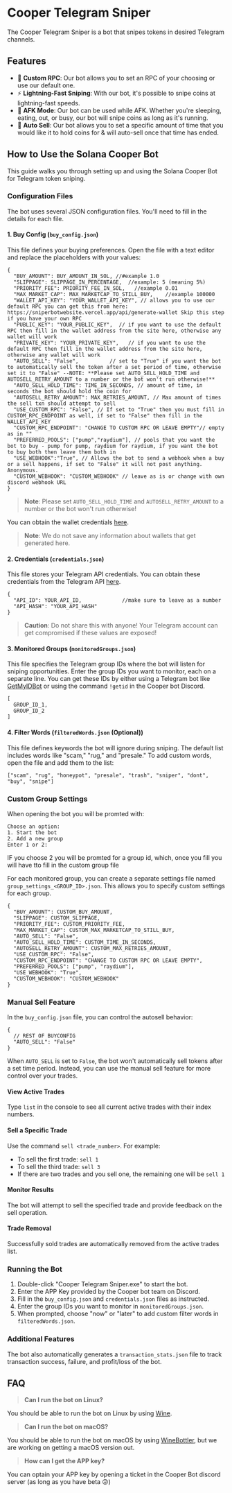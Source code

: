 
# Cooper Telegram Sniper

The Cooper Telegram Sniper is a bot that snipes tokens in desired Telegram channels.

## Features

- 📡 **Custom RPC**: Our bot allows you to set an RPC of your choosing or use our default one.
- ⚡ **Lightning-Fast Sniping**: With our bot, it's possible to snipe coins at lightning-fast speeds.
- 📴 **AFK Mode**: Our bot can be used while AFK. Whether you're sleeping, eating, out, or busy, our bot will snipe coins as long as it's running.
- 💸 **Auto Sell**: Our bot allows you to set a specific amount of time that you would like it to hold coins for & will auto-sell once that time has ended.

## How to Use the Solana Cooper Bot

This guide walks you through setting up and using the Solana Cooper Bot for Telegram token sniping.

### Configuration Files

The bot uses several JSON configuration files. You'll need to fill in the details for each file.

#### 1. Buy Config (`buy_config.json`)

This file defines your buying preferences. Open the file with a text editor and replace the placeholders with your values:

```
{
  "BUY_AMOUNT": BUY_AMOUNT_IN_SOL, //#example 1.0
  "SLIPPAGE": SLIPPAGE_IN_PERCENTAGE,  //example: 5 (meaning 5%)
  "PRIORITY_FEE": PRIORITY_FEE_IN_SOL,   //example 0.01
  "MAX_MARKET_CAP": MAX_MARKETCAP_TO_STILL_BUY,    //example 100000
  "WALLET_API_KEY": "YOUR_WALLET_API_KEY", // allows you to use our default RPC you can get this from here: https://sniperbotwebsite.vercel.app/api/generate-wallet Skip this step if you have your own RPC 
  "PUBLIC_KEY": "YOUR_PUBLIC_KEY",  // if you want to use the default RPC then fill in the wallet address from the site here, otherwise any wallet will work
  "PRIVATE_KEY": "YOUR_PRIVATE_KEY",   // if you want to use the default RPC then fill in the wallet address from the site here, otherwise any wallet will work
  "AUTO_SELL": "False",          // set to "True" if you want the bot to automatically sell the token after a set period of time, otherwise set it to "False" --NOTE: **Please set AUTO_SELL_HOLD_TIME and AUTOSELL_RETRY_AMOUNT to a number or the bot won't run otherwise!**
  "AUTO_SELL_HOLD_TIME": TIME_IN_SECONDS, // amount of time, in seconds the bot should hold the coin for 
  "AUTOSELL_RETRY_AMOUNT": MAX_RETRIES_AMOUNT, // Max amount of times the sell txn should attempt to sell 
  "USE_CUSTOM_RPC": "False", // If set to "True" then you must fill in CUSTOM_RPC_ENDPOINT as well, if set to "False" then fill in the WALLET_API_KEY
  "CUSTOM_RPC_ENDPOINT": "CHANGE TO CUSTOM RPC OR LEAVE EMPTY"// empty as in ""
  "PREFERRED_POOLS": ["pump","raydium"], // pools that you want the bot to buy - pump for pump, raydium for raydium, if you want the bot to buy both then leave them both in
  "USE_WEBHOOK":"True", // Allows the bot to send a webhook when a buy or a sell happens, if set to "False" it will not post anything. Anonymous.  
  "CUSTOM_WEBHOOK": "CUSTOM_WEBHOOK" // leave as is or change with own discord webhook URL 
}
```

> **Note**: Please set `AUTO_SELL_HOLD_TIME` and `AUTOSELL_RETRY_AMOUNT` to a number or the bot won't run otherwise!

You can obtain the wallet credentials [here](https://sniperbotwebsite.vercel.app/api/generate-wallet).

> **Note**: We do not save any information about wallets that get generated here.

#### 2. Credentials (`credentials.json`)

This file stores your Telegram API credentials. You can obtain these credentials from the Telegram API [here](https://my.telegram.org/apps).

```
{
  "API_ID": YOUR_API_ID,             //make sure to leave as a number
  "API_HASH": "YOUR_API_HASH"
}
```

> **Caution**: Do not share this with anyone! Your Telegram account can get compromised if these values are exposed!

#### 3. Monitored Groups (`monitoredGroups.json`)

This file specifies the Telegram group IDs where the bot will listen for sniping opportunities. Enter the group IDs you want to monitor, each on a separate line. You can get these IDs by either using a Telegram bot like [GetMyIDBot](https://t.me/getmy_idbot) or using the command `!getid` in the Cooper bot Discord.

```
[
  GROUP_ID_1,
  GROUP_ID_2
]
```

#### 4. Filter Words (`filteredWords.json` (Optional))

This file defines keywords the bot will ignore during sniping. The default list includes words like "scam," "rug," and "presale." To add custom words, open the file and add them to the list:

```
["scam", "rug", "honeypot", "presale", "trash", "sniper", "dont", "buy", "snipe"]
```

### Custom Group Settings
When opening the bot you will be promted with:

```
Choose an option:
1. Start the bot
2. Add a new group
Enter 1 or 2:
```
IF you choose 2 you will be promted for a group id, which, once you fill you will have tto fill in the custom group file

For each monitored group, you can create a separate settings file named `group_settings_<GROUP_ID>.json`. This allows you to specify custom settings for each group.

```
{
  "BUY_AMOUNT": CUSTOM_BUY_AMOUNT,
  "SLIPPAGE": CUSTOM_SLIPPAGE,
  "PRIORITY_FEE": CUSTOM_PRIORITY_FEE,
  "MAX_MARKET_CAP": CUSTOM_MAX_MARKETCAP_TO_STILL_BUY,
  "AUTO_SELL": "False",
  "AUTO_SELL_HOLD_TIME": CUSTOM_TIME_IN_SECONDS,
  "AUTOSELL_RETRY_AMOUNT": CUSTOM_MAX_RETRIES_AMOUNT,
  "USE_CUSTOM_RPC": "False",
  "CUSTOM_RPC_ENDPOINT": "CHANGE TO CUSTOM RPC OR LEAVE EMPTY",
  "PREFERRED_POOLS": ["pump", "raydium"],
  "USE_WEBHOOK": "True",
  "CUSTOM_WEBHOOK": "CUSTOM_WEBHOOK"
}
```

### Manual Sell Feature

In the `buy_config.json` file, you can control the autosell behavior:

```
{
  // REST OF BUYCONFIG
  "AUTO_SELL": "False"
}
```

When `AUTO_SELL` is set to `False`, the bot won't automatically sell tokens after a set time period. Instead, you can use the manual sell feature for more control over your trades.

#### View Active Trades

Type `list` in the console to see all current active trades with their index numbers.

#### Sell a Specific Trade

Use the command `sell <trade_number>`. For example:

- To sell the first trade: `sell 1`
- To sell the third trade: `sell 3`
- If there are two trades and you sell one, the remaining one will be `sell 1`

#### Monitor Results

The bot will attempt to sell the specified trade and provide feedback on the sell operation.

#### Trade Removal

Successfully sold trades are automatically removed from the active trades list.

### Running the Bot

1. Double-click "Cooper Telegram Sniper.exe" to start the bot.
2. Enter the APP Key provided by the Cooper bot team on Discord.
3. Fill in the `buy_config.json` and `credentials.json` files as instructed.
4. Enter the group IDs you want to monitor in `monitoredGroups.json`.
5. When prompted, choose "now" or "later" to add custom filter words in `filteredWords.json`.

### Additional Features

The bot also automatically generates a `transaction_stats.json` file to track transaction success, failure, and profit/loss of the bot.

## FAQ

> **Can I run the bot on Linux?**

You should be able to run the bot on Linux by using [Wine](https://www.winehq.org/).

> **Can I run the bot on macOS?**

You should be able to run the bot on macOS by using [WineBottler](https://winebottler.kronenberg.org/), but we are working on getting a macOS version out.

> **How can I get the APP key?**

You can optain your APP key by opening a ticket in the Cooper Bot discord server (as long as you have beta 😜)
